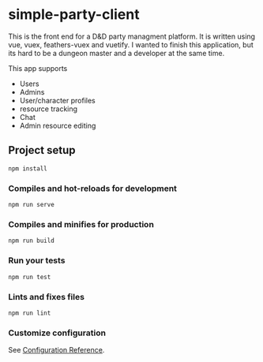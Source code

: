 # simple-party-client

This is the front end for a D&D party managment platform.  It is written using vue, vuex, feathers-vuex and vuetify.  I wanted to finish this application, but its hard to be a dungeon master and a developer at the same time.  

This app supports 
 - Users
 - Admins
 - User/character profiles
 - resource tracking
 - Chat
 - Admin resource editing

## Project setup
```
npm install
```

### Compiles and hot-reloads for development
```
npm run serve
```

### Compiles and minifies for production
```
npm run build
```

### Run your tests
```
npm run test
```

### Lints and fixes files
```
npm run lint
```

### Customize configuration
See [Configuration Reference](https://cli.vuejs.org/config/).
